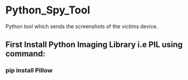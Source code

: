 # Python_Spy_Tool

Python tool which sends the screenshots of the victims device.

## First Install Python Imaging Library i.e PIL using command: 
### pip install Pillow

